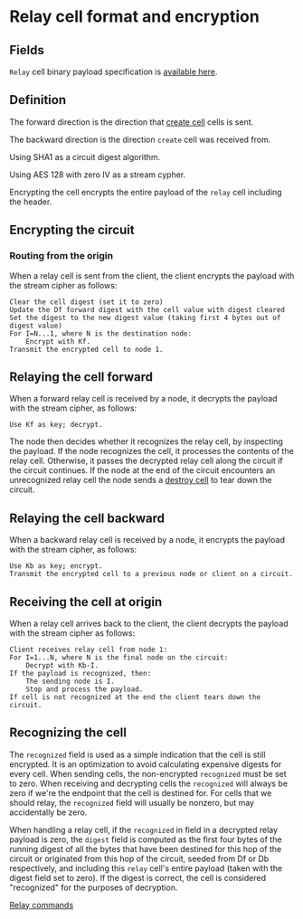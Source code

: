 # Relay cell format and encryption

## Fields

`Relay` cell binary payload specification is [available here](../binary/relay.md).

## Definition

The forward direction is the direction that [create cell](../binary/create.md) cells is sent.

The backward direction is the direction `create` cell was received from.

Using SHA1 as a circuit digest algorithm.

Using AES 128 with zero IV as a stream cypher.

Encrypting the cell encrypts the entire payload of the `relay` cell including the header.

## Encrypting the circuit

### Routing from the origin

When a relay cell is sent from the client, the client encrypts the payload
with the stream cipher as follows:

    Clear the cell digest (set it to zero)
    Update the Df forward digest with the cell value with digest cleared
    Set the digest to the new digest value (taking first 4 bytes out of digest value)
    For I=N...1, where N is the destination node:
        Encrypt with Kf.
    Transmit the encrypted cell to node 1.

## Relaying the cell forward

When a forward relay cell is received by a node, it decrypts the payload with the stream cipher, as follows:

    Use Kf as key; decrypt.

The node then decides whether it recognizes the relay cell, by inspecting the payload.
If the node recognizes the cell, it processes the contents of the relay cell.
Otherwise, it passes the decrypted relay cell along the circuit if the circuit continues.
If the node at the end of the circuit encounters an unrecognized relay cell the node sends a
[destroy cell](../binary/destroy.md) to tear down the circuit.

## Relaying the cell backward

When a backward relay cell is received by a node, it encrypts the payload with the stream cipher, as follows:

    Use Kb as key; encrypt.
    Transmit the encrypted cell to a previous node or client on a circuit.

## Receiving the cell at origin

When a relay cell arrives back to the client, the client decrypts the payload with the stream cipher as follows:

    Client receives relay cell from node 1:
    For I=1...N, where N is the final node on the circuit:
        Decrypt with Kb-I.
    If the payload is recognized, then:
        The sending node is I.
        Stop and process the payload.
    If cell is not recognized at the end the client tears down the circuit.

## Recognizing the cell

The `recognized` field is used as a simple indication that the cell is still encrypted. It is an optimization
to avoid calculating expensive digests for every cell. When sending cells, the non-encrypted `recognized` must
be set to zero.  When receiving and decrypting cells the `recognized` will always be zero if we're the endpoint
that the cell is destined for.  For cells that we should relay, the `recognized` field will usually be nonzero,
but may accidentally be zero.

When handling a relay cell, if the `recognized` in field in a decrypted relay payload is zero, the `digest` field
is computed as the first four bytes of the running digest of all the bytes that have been destined for this hop
of the circuit or originated from this hop of the circuit, seeded from Df or Db respectively, and including
this `relay` cell's entire payload (taken with the digest field set to zero).  If the digest is correct,
the cell is considered "recognized" for the purposes of decryption.

[Relay commands](command.md)